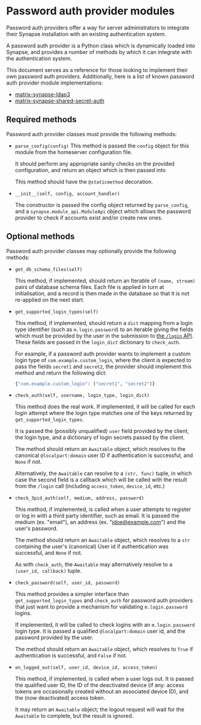 # Password auth provider modules

Password auth providers offer a way for server administrators to
integrate their Synapse installation with an existing authentication
system.

A password auth provider is a Python class which is dynamically loaded
into Synapse, and provides a number of methods by which it can integrate
with the authentication system.

This document serves as a reference for those looking to implement their
own password auth providers. Additionally, here is a list of known
password auth provider module implementations:

* [matrix-synapse-ldap3](https://github.com/matrix-org/matrix-synapse-ldap3/)
* [matrix-synapse-shared-secret-auth](https://github.com/devture/matrix-synapse-shared-secret-auth)

## Required methods

Password auth provider classes must provide the following methods:

* `parse_config(config)`
  This method is passed the `config` object for this module from the
  homeserver configuration file.

  It should perform any appropriate sanity checks on the provided
  configuration, and return an object which is then passed into

  This method should have the `@staticmethod` decoration.

* `__init__(self, config, account_handler)`

  The constructor is passed the config object returned by
  `parse_config`, and a `synapse.module_api.ModuleApi` object which
  allows the password provider to check if accounts exist and/or create
  new ones.

## Optional methods

Password auth provider classes may optionally provide the following methods:

* `get_db_schema_files(self)`

  This method, if implemented, should return an Iterable of
  `(name, stream)` pairs of database schema files. Each file is applied
  in turn at initialisation, and a record is then made in the database
  so that it is not re-applied on the next start.

* `get_supported_login_types(self)`

  This method, if implemented, should return a `dict` mapping from a
  login type identifier (such as `m.login.password`) to an iterable
  giving the fields which must be provided by the user in the submission
  to [the `/login` API](https://matrix.org/docs/spec/client_server/latest#post-matrix-client-r0-login).
  These fields are passed in the `login_dict` dictionary to `check_auth`.

  For example, if a password auth provider wants to implement a custom
  login type of `com.example.custom_login`, where the client is expected
  to pass the fields `secret1` and `secret2`, the provider should
  implement this method and return the following dict:

  ```python
  {"com.example.custom_login": ("secret1", "secret2")}
  ```

* `check_auth(self, username, login_type, login_dict)`

  This method does the real work. If implemented, it
  will be called for each login attempt where the login type matches one
  of the keys returned by `get_supported_login_types`.

  It is passed the (possibly unqualified) `user` field provided by the client,
  the login type, and a dictionary of login secrets passed by the
  client.

  The method should return an `Awaitable` object, which resolves
  to the canonical `@localpart:domain` user ID if authentication is
  successful, and `None` if not.

  Alternatively, the `Awaitable` can resolve to a `(str, func)` tuple, in
  which case the second field is a callback which will be called with
  the result from the `/login` call (including `access_token`,
  `device_id`, etc.)

* `check_3pid_auth(self, medium, address, password)`

  This method, if implemented, is called when a user attempts to
  register or log in with a third party identifier, such as email. It is
  passed the medium (ex. "email"), an address (ex.
  "<jdoe@example.com>") and the user's password.

  The method should return an `Awaitable` object, which resolves
  to a `str` containing the user's (canonical) User id if
  authentication was successful, and `None` if not.

  As with `check_auth`, the `Awaitable` may alternatively resolve to a
  `(user_id, callback)` tuple.

* `check_password(self, user_id, password)`

  This method provides a simpler interface than
  `get_supported_login_types` and `check_auth` for password auth
  providers that just want to provide a mechanism for validating
  `m.login.password` logins.

  If implemented, it will be called to check logins with an
  `m.login.password` login type. It is passed a qualified
  `@localpart:domain` user id, and the password provided by the user.

  The method should return an `Awaitable` object, which resolves
  to `True` if authentication is successful, and `False` if not.

* `on_logged_out(self, user_id, device_id, access_token)`

  This method, if implemented, is called when a user logs out. It is
  passed the qualified user ID, the ID of the deactivated device (if
  any: access tokens are occasionally created without an associated
  device ID), and the (now deactivated) access token.

  It may return an `Awaitable` object; the logout request will
  wait for the `Awaitable` to complete, but the result is ignored.
